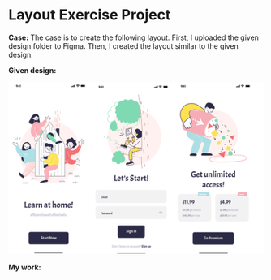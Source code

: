 # Layout Exercise Project

**Case:** The case is to create the following layout. First, I uploaded the given design folder to Figma. Then, I created the layout similar to the given design. 

**Given design:** 

![Layout](https://github.com/betulakan/UpSchool-Projects/blob/main/Projects/Project%20%231%20-%20Layout%20Exercise%20Project/given_layout.png)


**My work:** 
